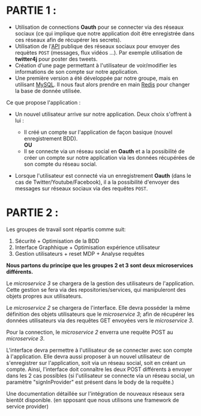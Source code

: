 # PARTIE 1 :

- Utilisation de connections **Oauth** pour se connecter via des réseaux sociaux (ce qui implique que notre application doit être enregistrée dans ces réseaux afin de récupérer les secrets).
- Utilisation de l'[API](https://fr.wikipedia.org/wiki/Interface_de_programmation) publique des réseaux sociaux pour envoyer des  requètes `POST` (messages, flux vidéos ...). Par exemple utilisation de **twitter4j** pour poster des tweets.
- Création d'une page permettant à l'utilisateur de voir/modifier les informations de son compte sur notre application.
- Une première version a été développée par notre groupe, mais en utilisant [MySQL](https://www.mysql.com/). Il nous faut alors prendre en main [Redis](https://redis.io/) pour changer la base de donnée utilisée.

Ce que propose l'application : 

- Un nouvel utilisateur arrive sur notre application. Deux choix s'offrent à lui :

    + Il créé un compte sur l'application de façon basique (nouvel enregistrement BDD).  
    **OU**  
    + Il se connecte via un réseau social en **Oauth** et a la possibilité de créer un compte sur notre application via les données récupérées de son compte du réseau social.  


- Lorsque l'utilisateur est connecté via un enregistrement **Oauth** (dans le cas de Twitter/Youtube/Facebook), il a la possibilité d'envoyer des messages sur réseaux sociaux via des requêtes `POST`.



# PARTIE 2 :
Les groupes de travail sont répartis comme suit:

1. Sécurité + Optimisation de la BDD
2. Interface Graphhique + Optimisation expérience utilisateur
3. Gestion utilisateurs + reset MDP + Analyse requêtes
</a>

**Nous partons du principe que les groupes 2 et 3 sont deux microservices différents.**

Le *microservice 3* se chargera de la gestion des utilisateurs de l'application. Cette gestion se fera via des repositories/services, qui manipuleront des objets propres aux utilisateurs.

Le *microservice 2* se chargera de l'interface. Elle devra posséder la même définition des objets utilisateurs que le *microservice 3*; afin de récupérer les données utilisateurs via des requêtes GET envoyées vers le *microservice 3*.

Pour la connection, le *microservice 2* enverra une requête POST au *microservice 3*.

L'interface devra permettre à l'utilisateur de se connecter avec son compte à l'application.
Elle devra aussi proposer à un nouvel utilisateur de s'enregistrer sur l'application, soit via un réseau social, soit en créant un compte. Ainsi, l'interface doit connaître les deux POST différents à envoyer dans les 2 cas possibles (si l'utilisateur se connecte via un réseau social, un paramètre "signInProvider" est présent dans le body de la requête.)

Une documentation détaillée sur l'intégration de nouveaux réseaux sera bientôt disponible. (en spposant que nous utilisons une framework de service provider)
